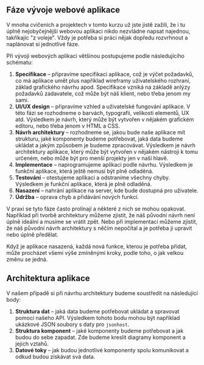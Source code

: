 ## Fáze vývoje webové aplikace

V mnoha cvičeních a projektech v tomto kurzu už jste jistě zažili, že i tu úplně nejobyčejnější webovou aplikaci nikdo nezvládne napsat najednou, takříkajíc "z voleje". Vždy je potřeba si práci nějak dopředu rozvrhnout a naplánovat si jednotlivé fáze.

Při vývoji webových aplikaci většinou postupujeme podle následujícího schématu:

1. **Specifikace** – připravíme specifikaci aplikace, což je výčet požadavků, co má aplikace umět plus například wireframy uživatelského rozhraní, základ grafického návrhu apod. Specifikace vzniká na základě anlýzy požadavků zadavatele, což může být náš klient, nebo třeba jenom my sami.
1. **UI/UX design** – připravíme vzhled a uživatelské fungování aplikace. V této fázi se rozhodneme o barvách, typografii, velikosti elementů, UX atd. Výsledkem je návrh, který může být vytvořen v nějakém grafickém editoru, nebo třeba jenom v HTML a CSS.
1. **Návrh architektury** – rozhodneme se, jakou bude naše aplikace mít strukturu, jaké komponenty budeme potřebovat, jaká data budeme ukládat a jakým způsobem je budeme zpracovávat. Výsledkem je návrh architektury aplikace, který může být vytvořen v nějakém nástroji k tomu určeném, nebo může být pro menší projekty jen v naší hlavě.
1. **Implementace** – naprogramujeme aplikaci podle návrhu. Výsledkem je funkční aplikace, která ještě nemusí být plně odladěná.
1. **Testování** – otestujeme aplikaci a odstraníme všechny chyby. Výsledkem je funkční aplikace, která je plně odladěná.
1. **Nasazení** – nahrání aplikace na server, kde bude dostupná pro uživatele.
1. **Údržba** – oprava chyb a přidávání nových funkcí. 

V praxi se tyto fáze často prolínají a některé z nich se mohou opakovat. Například při tvorbě architektury můžeme zjistit, že náš původní návrh není úplně ideální a musíme se vrátit zpět. Nebo při implementaci můžeme zjistit, že náš původní návrh architektury s něčím nepočítal a je potřeba ji upravit nebo úplně předělat. 

Když je aplikace nasazená, každá nová funkce, kterou je potřeba přidat, může procházet všemi výše zmíněnými kroky, podle toho, o jak velkou změnu se jedná.

## Architektura aplikace

V našem případě si při návrhu architektury budeme soustředit na následující body:

1. **Struktura dat** – jaká data budeme potřebovat ukládat a spravovat pomocí našeho API. Výsledkem tohoto bodu mohou být například ukázkové JSON soubory s daty pro `jsonhost`.
1. **Struktura komponent** – jaké komponenty budeme potřebovat a jak budou do sebe zapadat. Zde budeme kreslit diagramy komponent a jejich vztahů.
1. **Datové toky** – jak budou jednotlivé komponenty spolu komunikovat a odkud budou získávat svá data.

